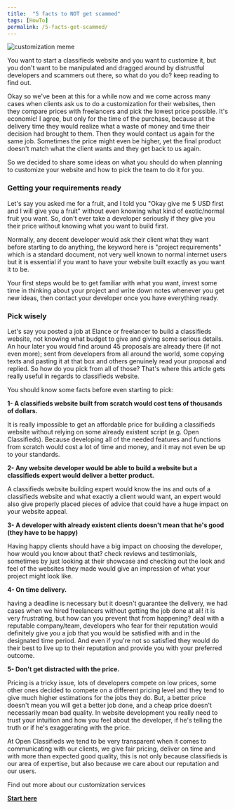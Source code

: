 ```yaml
---
title:  "5 facts to NOT get scammed"
tags: [HowTo]
permalink: /5-facts-get-scammed/
---
```

![customization meme](http://open-classifieds.com/wp-content/uploads/2014/04/customization-meme1.jpg)

You want to start a classifieds website and you want to customize it, but you don't want to be manipulated and dragged around by distrustful developers and scammers out there, so what do you do? keep reading to find out.

Okay so we've been at this for a while now and we come across many cases when clients ask us to do a customization for their websites, then they compare prices with freelancers and pick the lowest price possible. It's economic! I agree, but only for the time of the purchase, because at the delivery time they would realize what a waste of money and time their decision had brought to them. Then they would contact us again for the same job. Sometimes the price might even be higher, yet the final product doesn't match what the client wants and they get back to us again.

So we decided to share some ideas on what you should do when planning to customize your website and how to pick the team to do it for you.

### Getting your requirements ready

Let's say you asked me for a fruit, and I told you "Okay give me 5 USD first and I will give you a fruit" without even knowing what kind of exotic/normal fruit you want. So, don't ever take a developer seriously if they give you their price without knowing what you want to build first.

Normally, any decent developer would ask their client what they want before starting to do anything, the keyword here is "project requirements" which is a standard document, not very well known to normal internet users but it is essential if you want to have your website built exactly as you want it to be.

Your first steps would be to get familiar with what you want, invest some time in thinking about your project and write down notes whenever you get new ideas, then contact your developer once you have everything ready.

### Pick wisely

Let's say you posted a job at Elance or freelancer to build a classifieds website, not knowing what budget to give and giving some serious details. An hour later you would find around 45 proposals are already there (if not even more); sent from developers from all around the world, some copying texts and pasting it at that box and others genuinely read your proposal and replied. So how do you pick from all of those? That's where this article gets really useful in regards to classifieds website.

You should know some facts before even starting to pick:

**1- A classifieds website built from scratch would cost tens of thousands of dollars.**

It is really impossible to get an affordable price for building a classifieds website without relying on some already existent script (e.g. Open Classifieds). Because developing all of the needed features and functions from scratch would cost a lot of time and money, and it may not even be up to your standards.

**2- Any website developer would be able to build a website but a classifieds expert would deliver a better product.**

A classifieds website building expert would know the ins and outs of a classifieds website and what exactly a client would want, an expert would also give properly placed pieces of advice that could have a huge impact on your website appeal.

**3- A developer with already existent clients doesn't mean that he's good (they have to be happy)**

Having happy clients should have a big impact on choosing the developer, how would you know about that? check reviews and testimonials, sometimes by just looking at their showcase and checking out the look and feel of the websites they made would give an impression of what your project might look like.

**4- On time delivery.**

having a deadline is necessary but it doesn't guarantee the delivery, we had cases when we hired freelancers without getting the job done at all! it is very frustrating, but how can you prevent that from happening? deal with a reputable company/team, developers who fear for their reputation would definitely give you a job that you would be satisfied with and in the designated time period. And even if you're not so satisfied they would do their best to live up to their reputation and provide you with your preferred outcome.

**5- Don't get distracted with the price.**

Pricing is a tricky issue, lots of developers compete on low prices, some other ones decided to compete on a different pricing level and they tend to give much higher estimations for the jobs they do. But, a better price doesn't mean you will get a better job done, and a cheap price doesn't necessarily mean bad quality. In website development you really need to trust your intuition and how you feel about the developer, if he's telling the truth or if he's exaggerating with the price.

At Open Classifieds we tend to be very transparent when it comes to communicating with our clients, we give fair pricing, deliver on time and with more than expected good quality, this is not only because classifieds is our area of expertise, but also because we care about our reputation and our users.

Find out more about our customization services 

**[Start here](http://open-classifieds.com/customization/)**
